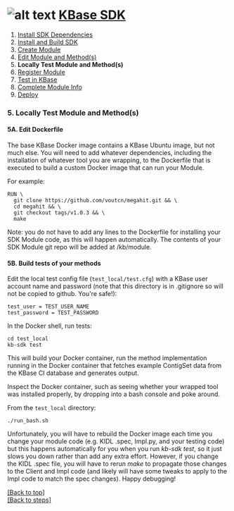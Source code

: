 # <A NAME="top"></A>![alt text](https://avatars2.githubusercontent.com/u/1263946?v=3&s=84 "KBase") [KBase SDK](../README.md)

1. [Install SDK Dependencies](kb_sdk_dependencies.md)
2. [Install and Build SDK](kb_sdk_install_and_build.md)
3. [Create Module](kb_sdk_create_module.md)
4. [Edit Module and Method(s)](kb_sdk_edit_module.md)
5. **Locally Test Module and Method(s)**
6. [Register Module](kb_sdk_register_module.md)
7. [Test in KBase](kb_sdk_test_in_kbase.md)
8. [Complete Module Info](kb_sdk_complete_module_info.md)
9. [Deploy](kb_sdk_deploy.md)


### 5. Locally Test Module and Method(s)


#### 5A. Edit Dockerfile

The base KBase Docker image contains a KBase Ubuntu image, but not much else.  You will need to add whatever dependencies, including the installation of whatever tool you are wrapping, to the Dockerfile that is executed to build a custom Docker image that can run your Module.

For example:

```
RUN \
  git clone https://github.com/voutcn/megahit.git && \
  cd megahit && \
  git checkout tags/v1.0.3 && \
  make
```

Note: you do not have to add any lines to the Dockerfile for installing your SDK Module code, as this will happen automatically.  The contents of your SDK Module git repo will be added at /kb/module.

<!--
    RUN git clone https://github.com/torognes/vsearch
    WORKDIR vsearch
    RUN ./configure 
    RUN make
    RUN make install
    WORKDIR ../

You will also need to add your KBase SDK module, and any necessary data, to the Dockerfile.  For example:

    RUN mkdir -p /kb/module/test
    WORKDIR test
    RUN git clone https://github.com/dcchivian/kb_vsearch
    RUN git clone https://github.com/dcchivian/kb_vsearch_test_data
    WORKDIR ../
-->

#### 5B. Build tests of your methods

Edit the local test config file (`test_local/test.cfg`) with a KBase user account name and password (note that this directory is in .gitignore so will not be copied to github.  You're safe!):

    test_user = TEST_USER_NAME
    test_password = TEST_PASSWORD

In the Docker shell, run tests:

    cd test_local
    kb-sdk test

This will build your Docker container, run the method implementation running in the Docker container that fetches example ContigSet data from the KBase CI database and generates output.  

Inspect the Docker container, such as seeing whether your wrapped tool was installed properly, by dropping into a bash console and poke around.

From the `test_local` directory:
    
    ./run_bash.sh

Unfortunately, you will have to rebuild the Docker image each time you change your module code (e.g. KIDL <MyModule>.spec, <MyModule>Impl.py, and your testing code) but this happens automatically for you when you run *kb-sdk test*, so it just slows you down rather than add any extra effort.  However, if you change the KIDL <MyModule>.spec file, you will have to rerun *make* to propagate those changes to the <MyModule>Client and <MyModule>Impl code (and likely will have some tweaks to apply to the Impl code to match the spec changes).  Happy debugging!


[\[Back to top\]](#top)<br>
[\[Back to steps\]](../README.md#steps)
